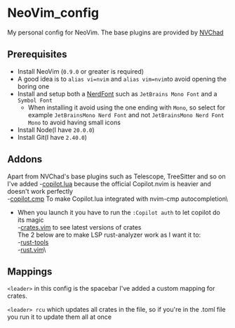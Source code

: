 # NeoVim_config
My personal config for NeoVim. The base plugins are provided by [NVChad](https://nvchad.com)

## Prerequisites
- Install NeoVim (`0.9.0` or greater is required)
- A good idea is to `alias vi=nvim` and `alias vim=nvim`to avoid opening the boring one
- Install and setup both a [NerdFont](https://www.nerdfonts.com) such as `JetBrains Mono Font` and a `Symbol Font`
  - When installing it avoid using the one ending with `Mono`, so select for example `JetBrainsMono Nerd Font` and not `JetBrainsMono Nerd Font Mono` to avoid having small icons
- Install Node(I have `20.0.0`)
- Install Git(I have `2.40.0`)
## Addons
Apart from NVChad's base plugins such as Telescope, TreeSitter and so on I've added
-[copilot.lua](https://github.com/zbirenbaum/copilot.lua) because the official Copilot.nvim is heavier and doesn't work perfectly\
-[copilot.cmp](https://github.com/zbirenbaum/copilot-cmp) To make Copilot.lua integrated with nvim-cmp autocompletion\
  - When you launch it you have to run the `:Copilot auth` to let copilot do its magic\
-[crates.vim](https://github.com/Saecki/crates.nvim) to see latest versions of crates\
The 2 below are to make LSP rust-analyzer work as I want it to:\
-[rust-tools](https://github.com/simrat39/rust-tools.nvim)\
-[rust.vim](https://github.com/rust-lang/rust.vim)\


## Mappings
`<leader>` in this config is the  spacebar
I've added a custom mapping for crates.   

`<leader> rcu` which updates all crates in the file, so if you're in the .toml file you run it to update them all at once
